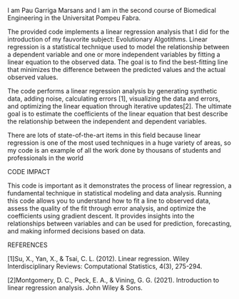 I am Pau Garriga Marsans and I am in the second course of Biomedical Engineering in the Universitat Pompeu Fabra. 

The provided code implements a linear regression analysis that I did for the introduction of my fauvorite subject: Evolutionary Algotithms. Linear regression is a statistical technique used to model the relationship between a dependent variable and one or more independent variables by fitting a linear equation to the observed data. The goal is to find the best-fitting line that minimizes the difference between the predicted values and the actual observed values.

The code performs a linear regression analysis by generating synthetic data, adding noise, calculating errors [1], visualizing the data and errors, and optimizing the linear equation through iterative updates[2]. The ultimate goal is to estimate the coefficients of the linear equation that best describe the relationship between the independent and dependent variables.

There are lots of state-of-the-art items in this field because linear regression is one of the most used techniques in a huge variety of areas, so my code is an example of all the work done by thousans of students and professionals in the world

CODE IMPACT

This code is important as it demonstrates the process of linear regression, a fundamental technique in statistical modeling and data analysis. Running this code allows you to understand how to fit a line to observed data, assess the quality of the fit through error analysis, and optimize the coefficients using gradient descent. It provides insights into the relationships between variables and can be used for prediction, forecasting, and making informed decisions based on data.

REFERENCES

[1]Su, X., Yan, X., & Tsai, C. L. (2012). Linear regression. Wiley Interdisciplinary Reviews: Computational Statistics, 4(3), 275-294.

[2]Montgomery, D. C., Peck, E. A., & Vining, G. G. (2021). Introduction to linear regression analysis. John Wiley & Sons.
